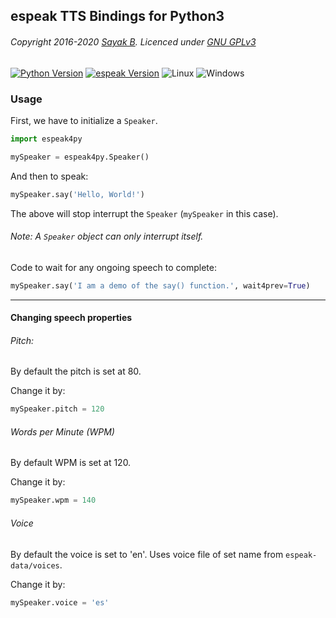 ## espeak TTS Bindings for Python3

###### Copyright 2016-2020 [Sayak B](https://sayakb.com/). Licenced under [GNU GPLv3](https://opensource.org/licenses/GPL-3.0)

[![Python Version](https://img.shields.io/badge/Python-3-brightgreen.svg)](https://www.python.org/download/releases/3.0/) [![espeak Version](https://img.shields.io/badge/espeak-v1.48.04-brightgreen.svg)](http://espeak.sourceforge.net/) ![Linux](https://img.shields.io/badge/-Linux-brightgreen.svg) ![Windows](https://img.shields.io/badge/-Windows-orange.svg)

### Usage

First, we have to initialize a `Speaker`.

```python
import espeak4py

mySpeaker = espeak4py.Speaker()
```

And then to speak:

```python
mySpeaker.say('Hello, World!')
```

The above will stop interrupt the `Speaker` (`mySpeaker` in this case).

###### Note: A `Speaker` object can only interrupt itself.

Code to wait for any ongoing speech to complete:

```python
mySpeaker.say('I am a demo of the say() function.', wait4prev=True)
```

---

#### Changing speech properties

###### Pitch:

By default the pitch is set at 80.

Change it by:

```python
mySpeaker.pitch = 120
```

###### Words per Minute (WPM)

By default WPM is set at 120.

Change it by:

```python
mySpeaker.wpm = 140
```

###### Voice

By default the voice is set to 'en'.
Uses voice file of set name from `espeak-data/voices`.

Change it by:

```python
mySpeaker.voice = 'es'
```
